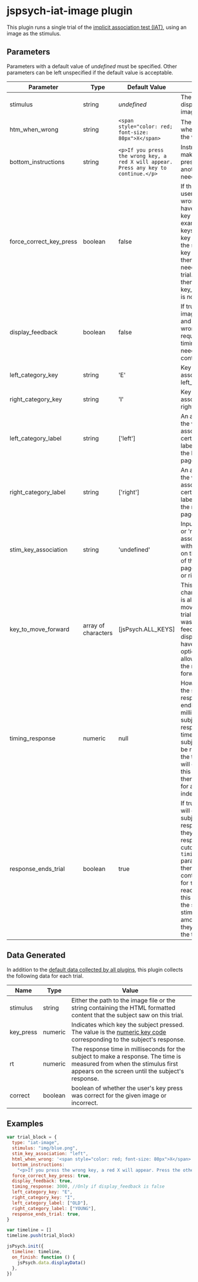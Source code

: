 # jspsych-iat-image plugin

This plugin runs a single trial of the [implicit association test (IAT)](https://implicit.harvard.edu/implicit/iatdetails.html), using an image as the stimulus.

## Parameters

Parameters with a default value of _undefined_ must be specified. Other parameters can be left unspecified if the default value is acceptable.

| Parameter               | Type                | Default Value                                                                        | Description                                                                                                                                                                                                                                                                                                                                                                                                          |
| ----------------------- | ------------------- | ------------------------------------------------------------------------------------ | -------------------------------------------------------------------------------------------------------------------------------------------------------------------------------------------------------------------------------------------------------------------------------------------------------------------------------------------------------------------------------------------------------------------- |
| stimulus                | string              | _undefined_                                                                          | The stimulus to display. The path to an image.                                                                                                                                                                                                                                                                                                                                                                       |
| htm_when_wrong          | string              | `<span style="color: red; font-size: 80px">X</span>`                                 | The image to display when a user presses the wrong key.                                                                                                                                                                                                                                                                                                                                                              |
| bottom_instructions     | string              | `<p>If you press the wrong key, a red X will appear. Press any key to continue.</p>` | Instructions about making a wrong key press and whether another key press is needed to continue.                                                                                                                                                                                                                                                                                                                     |
| force_correct_key_press | boolean             | false                                                                                | If this is true and the user presses the wrong key then they have to press the other key to continue. An example would be two keys 'E' and 'I'. If the key associated with the stimulus is 'E' and key 'I' was pressed, then pressing 'E' is needed to continue the trial. When this is true, then parameter key_to_move_forward is not used.                                                                        |
| display_feedback        | boolean             | false                                                                                | If true, then image_when_wrong and wrong_image_name is required. If false, timing_response is needed and trial will continue automatically.                                                                                                                                                                                                                                                                          |
| left_category_key       | string              | 'E'                                                                                  | Key press that is associated with the left_category_label.                                                                                                                                                                                                                                                                                                                                                           |
| right_category_key      | string              | 'I'                                                                                  | Key press that is associated with the right_category_label.                                                                                                                                                                                                                                                                                                                                                          |
| left_category_label     | string              | ['left']                                                                             | An array that contains the words/labels associated with a certain stimulus. The labels are aligned to the left side of the page.                                                                                                                                                                                                                                                                                     |
| right_category_label    | string              | ['right']                                                                            | An array that contains the words/labels associated with a certain stimulus. The labels are aligned to the right side of the page.                                                                                                                                                                                                                                                                                    |
| stim_key_association    | string              | 'undefined'                                                                          | Inputs are either 'left' or 'right'. It will associate the stimulus with the key presses on the left or right side of the page(left_category_key or right_category_key).                                                                                                                                                                                                                                             |
| key_to_move_forward     | array of characters | [jsPsych.ALL_KEYS]                                                                   | This array contains the characters the subject is allowed to press to move on to the next trial if their key press was incorrect and feedback was displayed. Can also have 'other key' as an option which will only allow the user to select the right key to move forward.                                                                                                                                          |
| timing_response         | numeric             | null                                                                                 | How long to wait for the subject to make a response before ending the trial in milliseconds. If the subject fails to make a response before this timer is reached, the subject's response will be recorded as null for the trial and the trial will end. If the value of this parameter is null, then the trial will wait for a response indefinitely.                                                               |
| response_ends_trial     | boolean             | true                                                                                 | If true, then the trial will end whenever the subject makes a response (assuming they make their response before the cutoff specified by the `timing_response` parameter). If false, then the trial will continue until the value for `timing_response` is reached. You can use this parameter to force the subject to view a stimulus for a fixed amount of time, even if they respond before the time is complete. |

## Data Generated

In addition to the [default data collected by all plugins](overview#datacollectedbyplugins), this plugin collects the following data for each trial.

| Name      | Type    | Value                                                                                                                                                                                            |
| --------- | ------- | ------------------------------------------------------------------------------------------------------------------------------------------------------------------------------------------------ |
| stimulus  | string  | Either the path to the image file or the string containing the HTML formatted content that the subject saw on this trial.                                                                        |
| key_press | numeric | Indicates which key the subject pressed. The value is the [numeric key code](http://www.cambiaresearch.com/articles/15/javascript-char-codes-key-codes) corresponding to the subject's response. |
| rt        | numeric | The response time in milliseconds for the subject to make a response. The time is measured from when the stimulus first appears on the screen until the subject's response.                      |
| correct   | boolean | boolean of whether the user's key press was correct for the given image or incorrect.                                                                                                            |

## Examples

```javascript
var trial_block = {
  type: "iat-image",
  stimulus: "img/blue.png",
  stim_key_association: "left",
  html_when_wrong: '<span style="color: red; font-size: 80px">X</span>',
  bottom_instructions:
    "<p>If you press the wrong key, a red X will appear. Press the other key to continue</p>",
  force_correct_key_press: true,
  display_feedback: true,
  timing_response: 3000, //Only if display_feedback is false
  left_category_key: "E",
  right_category_key: "I",
  left_category_label: ["OLD"],
  right_category_label: ["YOUNG"],
  response_ends_trial: true,
}

var timeline = []
timeline.push(trial_block)

jsPsych.init({
  timeline: timeline,
  on_finish: function () {
    jsPsych.data.displayData()
  },
})
```

